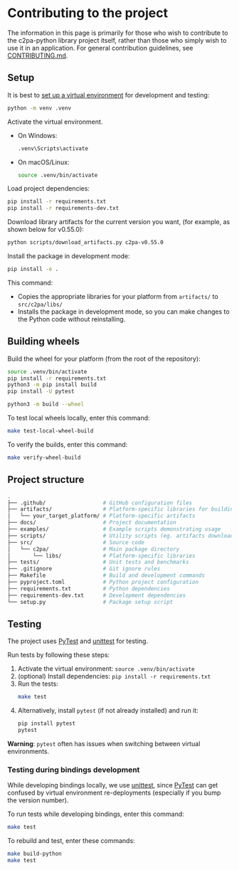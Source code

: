# Contributing to the project 

The information in this page is primarily for those who wish to contribute to the c2pa-python library project itself, rather than those who simply wish to use it in an application.  For general contribution guidelines, see [CONTRIBUTING.md](../CONTRIBUTING.md).

## Setup

It is best to [set up a virtual environment](https://virtualenv.pypa.io/en/latest/installation.html) for development and testing:

```bash
python -m venv .venv
```

Activate the virtual environment.

- On Windows:
    ```bash
    .venv\Scripts\activate
    ```
- On macOS/Linux:
    ```bash
    source .venv/bin/activate
    ```

Load project dependencies:

```bash
pip install -r requirements.txt
pip install -r requirements-dev.txt
```

Download library artifacts for the current version you want, (for example, as shown below for v0.55.0):

```bash
python scripts/download_artifacts.py c2pa-v0.55.0
```

Install the package in development mode:

```bash
pip install -e .
```

This command:

- Copies the appropriate libraries for your platform from `artifacts/` to `src/c2pa/libs/`
- Installs the package in development mode, so you can make changes to the Python code without reinstalling.

## Building wheels

Build the wheel for your platform (from the root of the repository):

```bash
source .venv/bin/activate
pip install -r requirements.txt
python3 -m pip install build
pip install -U pytest

python3 -m build --wheel
```

To test local wheels locally, enter this command:

```bash
make test-local-wheel-build
```

To verify the builds, enter this command:

```bash
make verify-wheel-build
```

## Project structure

```bash
.
├── .github/                  # GitHub configuration files
├── artifacts/                # Platform-specific libraries for building (per subfolder)
│   └── your_target_platform/ # Platform-specific artifacts
├── docs/                     # Project documentation
├── examples/                 # Example scripts demonstrating usage
├── scripts/                  # Utility scripts (eg. artifacts download)
├── src/                      # Source code
│   └── c2pa/                 # Main package directory
│       └── libs/             # Platform-specific libraries
├── tests/                    # Unit tests and benchmarks
├── .gitignore                # Git ignore rules
├── Makefile                  # Build and development commands
├── pyproject.toml            # Python project configuration
├── requirements.txt          # Python dependencies
├── requirements-dev.txt      # Development dependencies
└── setup.py                  # Package setup script
```

## Testing

The project uses [PyTest](https://docs.pytest.org/) and [unittest](https://docs.python.org/3/library/unittest.html) for testing.

Run tests by following these steps:

1. Activate the virtual environment: `source .venv/bin/activate`
2. (optional) Install dependencies: `pip install -r requirements.txt`
4. Run the tests:
    ```bash
    make test
    ```
5. Alternatively, install `pytest` (if not already installed) and run it:
    ```bash
    pip install pytest
    pytest
    ```
  **Warning**: `pytest` often has issues when switching between virtual environments.

### Testing during bindings development

While developing bindings locally, we use [unittest](https://docs.python.org/3/library/unittest.html), since [PyTest](https://docs.pytest.org/) can get confused by virtual environment re-deployments (especially if you bump the version number).

To run tests while developing bindings, enter this command:

```sh
make test
```

To rebuild and test, enter these commands:

```sh
make build-python
make test
```
